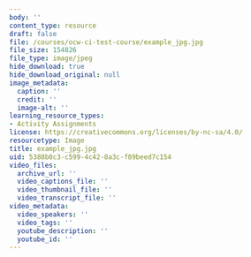 ```yaml
---
body: ''
content_type: resource
draft: false
file: /courses/ocw-ci-test-course/example_jpg.jpg
file_size: 154826
file_type: image/jpeg
hide_download: true
hide_download_original: null
image_metadata:
  caption: ''
  credit: ''
  image-alt: ''
learning_resource_types:
- Activity Assignments
license: https://creativecommons.org/licenses/by-nc-sa/4.0/
resourcetype: Image
title: example_jpg.jpg
uid: 5388b0c3-c599-4c42-8a3c-f89beed7c154
video_files:
  archive_url: ''
  video_captions_file: ''
  video_thumbnail_file: ''
  video_transcript_file: ''
video_metadata:
  video_speakers: ''
  video_tags: ''
  youtube_description: ''
  youtube_id: ''
---
```

